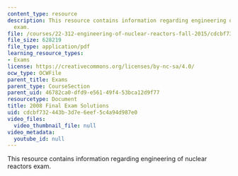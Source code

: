 ```yaml
---
content_type: resource
description: This resource contains information regarding engineering of nuclear reactors
  exam.
file: /courses/22-312-engineering-of-nuclear-reactors-fall-2015/cdcbf732443b3d7e6eef5c4a94d987e0_MIT22_312F15_final_2008Sol.pdf
file_size: 628219
file_type: application/pdf
learning_resource_types:
- Exams
license: https://creativecommons.org/licenses/by-nc-sa/4.0/
ocw_type: OCWFile
parent_title: Exams
parent_type: CourseSection
parent_uid: 46782ca0-dfd9-e561-49f4-53bca12d9f77
resourcetype: Document
title: 2008 Final Exam Solutions
uid: cdcbf732-443b-3d7e-6eef-5c4a94d987e0
video_files:
  video_thumbnail_file: null
video_metadata:
  youtube_id: null
---
```

This resource contains information regarding engineering of nuclear reactors exam.